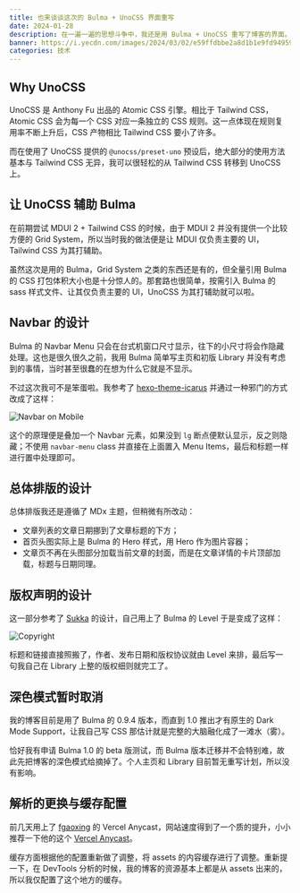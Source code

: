 ```yaml
---
title: 也来谈谈这次的 Bulma + UnoCSS 界面重写
date: 2024-01-28
description: 在一遍一遍的思想斗争中，我还是用 Bulma + UnoCSS 重写了博客的界面。这次就顺便来谈谈相关方面的东西。
banner: https://i.yecdn.com/images/2024/03/02/e59ffdbbe2a8d1b1e9fd94959a582435.webp
categories: 技术
---
```


## Why UnoCSS

UnoCSS 是 Anthony Fu 出品的 Atomic CSS 引擎。相比于 Tailwind CSS，Atomic CSS 会为每一个 CSS 对应一条独立的 CSS 规则。这一点体现在规则复用率不断上升后，CSS 产物相比 Tailwind CSS 要小了许多。

而在使用了 UnoCSS 提供的 `@unocss/preset-uno` 预设后，绝大部分的使用方法基本与 Tailwind CSS 无异，我可以很轻松的从 Tailwind CSS 转移到 UnoCSS 上。

## 让 UnoCSS 辅助 Bulma

在前期尝试 MDUI 2 + Tailwind CSS 的时候，由于 MDUI 2 并没有提供一个比较方便的 Grid System，所以当时我的做法便是让 MDUI 仅负责主要的 UI，Tailwind CSS 为其打辅助。

虽然这次是用的 Bulma，Grid System 之类的东西还是有的，但全量引用 Bulma 的 CSS 打包体积大小也是十分惊人的。那套路也很简单，按需引入 Bulma 的 sass 样式文件、让其仅负责主要的 UI，UnoCSS 为其打辅助就可以啦。

## Navbar 的设计

Bulma 的 Navbar Menu 只会在台式机窗口尺寸显示，往下的小尺寸将会作隐藏处理。这也是很久很久之前，我用 Bulma 简单写主页和初版 Library 并没有考虑到的事情，当时甚至很蠢的在想为什么它就是不显示。

不过这次我可不是笨蛋啦。我参考了 [hexo-theme-icarus](https://github.com/ppoffice/hexo-theme-icarus) 并通过一种邪门的方式改成了这样：

![Navbar on Mobile](https://bu.dusays.com/2024/01/28/65b61f293ec05.webp)

这个的原理便是叠加一个 Navbar 元素，如果没到 `lg` 断点便默认显示，反之则隐藏；不使用 `navbar-menu` class 并直接在上面置入 Menu Items，最后和标题一样进行置中处理即可。

## 总体排版的设计

总体排版我还是遵循了 MDx 主题，但稍微有所改动：

- 文章列表的文章日期挪到了文章标题的下方；
- 首页头图实际上是 Bulma 的 Hero 样式，用 Hero 作为图片容器；
- 文章页不再在头图部分加载当前文章的封面，而是在文章详情的卡片顶部加载，标题与日期同理。

## 版权声明的设计

这一部分参考了 [Sukka](https://blog.skk.moe) 的设计，自己用上了 Bulma 的 Level 于是变成了这样：

![Copyright](https://i.yecdn.com/images/2024/03/02/0d0ff9f5b2cd904f29fcf0631e421ba8.webp)

标题和链接直接照搬了，作者、发布日期和版权协议就由 Level 来排，最后写一句我自己在 Library 上整的版权细则就完工了。

## 深色模式暂时取消

我的博客目前是用了 Bulma 的 0.9.4 版本，而直到 1.0 推出才有原生的 Dark Mode Support，让我自己写 CSS 那估计就是完整的大脑融化成了一滩水（雾）。

恰好我有申请 Bulma 1.0 的 beta 版测试，而 Bulma 版本迁移并不会特别难，故此先把博客的深色模式给摘掉了。个人主页和 Library 目前暂无重写计划，所以没有影响。

## 解析的更换与缓存配置

前几天用上了 [fgaoxing](https://www.yt-blog.top) 的 Vercel Anycast，网站速度得到了一个质的提升，小小推荐一下他的这个 [Vercel Anycast](https://www.yt-blog.top/9952/)。

缓存方面根据他的配置重新做了调整，将 assets 的内容缓存进行了调整。重新提一下，在 DevTools 分析的时候，我的博客的资源基本上都是从 assets 出来的，所以我仅配置了这个地方的缓存。

